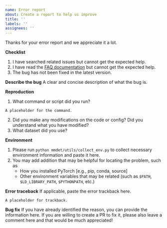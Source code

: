 ```yaml
---
name: Error report
about: Create a report to help us improve
title: ''
labels: ''
assignees: ''
---
```


Thanks for your error report and we appreciate it a lot.

**Checklist**

1. I have searched related issues but cannot get the expected help.
2. I have read the [FAQ documentation](https://mmeval.readthedocs.io/en/latest/faq.html) but cannot get the expected help.
3. The bug has not been fixed in the latest version.

**Describe the bug**
A clear and concise description of what the bug is.

**Reproduction**

1. What command or script did you run?

```none
A placeholder for the command.
```

2. Did you make any modifications on the code or config? Did you understand what you have modified?
3. What dataset did you use?

**Environment**

1. Please run `python mmdet/utils/collect_env.py` to collect necessary environment information and paste it here.
2. You may add addition that may be helpful for locating the problem, such as
   - How you installed PyTorch \[e.g., pip, conda, source\]
   - Other environment variables that may be related (such as `$PATH`, `$LD_LIBRARY_PATH`, `$PYTHONPATH`, etc.)

**Error traceback**
If applicable, paste the error trackback here.

```none
A placeholder for trackback.
```

**Bug fix**
If you have already identified the reason, you can provide the information here. If you are willing to create a PR to fix it, please also leave a comment here and that would be much appreciated!
